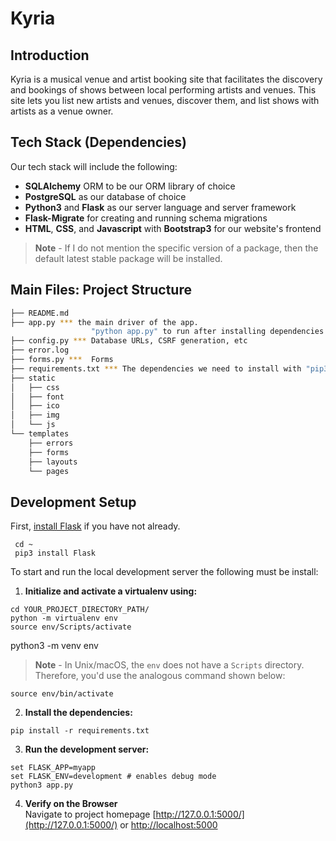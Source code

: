 # Kyria

## Introduction

Kyria is a musical venue and artist booking site that facilitates the discovery and bookings of shows between local performing artists and venues. This site lets you list new artists and venues, discover them, and list shows with artists as a venue owner.

## Tech Stack (Dependencies)

Our tech stack will include the following:

- **SQLAlchemy** ORM to be our ORM library of choice
- **PostgreSQL** as our database of choice
- **Python3** and **Flask** as our server language and server framework
- **Flask-Migrate** for creating and running schema migrations
- **HTML**, **CSS**, and **Javascript** with **Bootstrap3** for our website's frontend

> **Note** - If I do not mention the specific version of a package, then the default latest stable package will be installed.

## Main Files: Project Structure

```sh
├── README.md
├── app.py *** the main driver of the app.
                  "python app.py" to run after installing dependencies
├── config.py *** Database URLs, CSRF generation, etc
├── error.log
├── forms.py ***  Forms
├── requirements.txt *** The dependencies we need to install with "pip3 install -r requirements.txt"
├── static
│   ├── css
│   ├── font
│   ├── ico
│   ├── img
│   └── js
└── templates
    ├── errors
    ├── forms
    ├── layouts
    └── pages
```

## Development Setup

First, [install Flask](https://flask.palletsprojects.com/en/1.0.x/installation/#install-flask) if you have not already.

```
 cd ~
 pip3 install Flask
```

To start and run the local development server the following must be install:

1. **Initialize and activate a virtualenv using:**

```
cd YOUR_PROJECT_DIRECTORY_PATH/
python -m virtualenv env
source env/Scripts/activate
```

python3 -m venv env

> **Note** - In Unix/macOS, the `env` does not have a `Scripts` directory. Therefore, you'd use the analogous command shown below:

```
source env/bin/activate
```

2. **Install the dependencies:**

```
pip install -r requirements.txt
```

3. **Run the development server:**

```
set FLASK_APP=myapp
set FLASK_ENV=development # enables debug mode
python3 app.py
```

4. **Verify on the Browser**<br>
   Navigate to project homepage [http://127.0.0.1:5000/](http://127.0.0.1:5000/) or [http://localhost:5000](http://localhost:5000)
